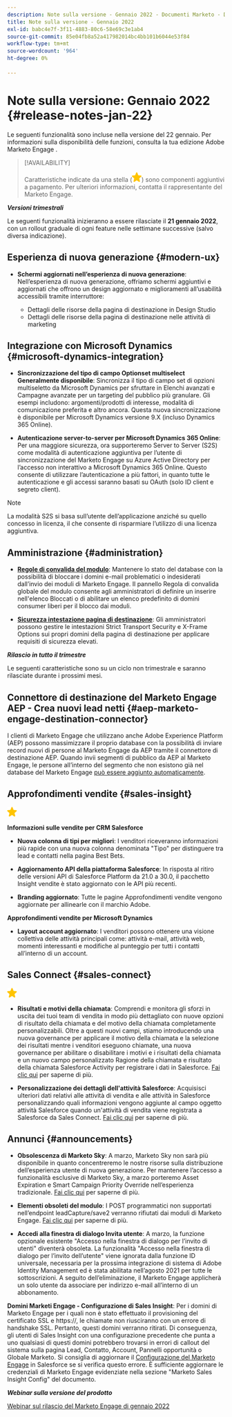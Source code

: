 ```yaml
---
description: Note sulla versione - Gennaio 2022 - Documenti Marketo - Documentazione del prodotto
title: Note sulla versione - Gennaio 2022
exl-id: babc4e7f-3f11-4883-80c6-58e69c3e1ab4
source-git-commit: 85e04fb8a52a417982014bc4bb101b6044e53f84
workflow-type: tm+mt
source-wordcount: '964'
ht-degree: 0%

---
```


# Note sulla versione: Gennaio 2022 {#release-notes-jan-22}

Le seguenti funzionalità sono incluse nella versione del 22 gennaio. Per informazioni sulla disponibilità delle funzioni, consulta la tua edizione Adobe Marketo Engage .

>[!AVAILABILITY]
>
>Caratteristiche indicate da una stella (![stella](assets/yellow-star.png)) sono componenti aggiuntivi a pagamento. Per ulteriori informazioni, contatta il rappresentante del Marketo Engage.

**_Versioni trimestrali_**

Le seguenti funzionalità inizieranno a essere rilasciate il **21 gennaio 2022**, con un rollout graduale di ogni feature nelle settimane successive (salvo diversa indicazione).

## Esperienza di nuova generazione {#modern-ux}

* **Schermi aggiornati nell’esperienza di nuova generazione**: Nell’esperienza di nuova generazione, offriamo schermi aggiuntivi e aggiornati che offrono un design aggiornato e miglioramenti all’usabilità accessibili tramite interruttore:

   * Dettagli delle risorse della pagina di destinazione in Design Studio
   * Dettagli delle risorse della pagina di destinazione nelle attività di marketing

## Integrazione con Microsoft Dynamics {#microsoft-dynamics-integration}

* **Sincronizzazione del tipo di campo Optionset multiselect Generalmente disponibile**: Sincronizza il tipo di campo set di opzioni multiseletto da Microsoft Dynamics per sfruttare in Elenchi avanzati e Campagne avanzate per un targeting del pubblico più granulare. Gli esempi includono: argomenti/prodotti di interesse, modalità di comunicazione preferita e altro ancora. Questa nuova sincronizzazione è disponibile per Microsoft Dynamics versione 9.X (incluso Dynamics 365 Online).

* **Autenticazione server-to-server per Microsoft Dynamics 365 Online**: Per una maggiore sicurezza, ora supporteremo Server to Server (S2S) come modalità di autenticazione aggiuntiva per l’utente di sincronizzazione del Marketo Engage su Azure Active Directory per l’accesso non interattivo a Microsoft Dynamics 365 Online. Questo consente di utilizzare l’autenticazione a più fattori, in quanto tutte le autenticazione e gli accessi saranno basati su OAuth (solo ID client e segreto client).

>[!NOTE]
>
>La modalità S2S si basa sull’utente dell’applicazione anziché su quello concesso in licenza, il che consente di risparmiare l’utilizzo di una licenza aggiuntiva.

## Amministrazione {#administration}

* **[Regole di convalida del modulo](/help/marketo/product-docs/administration/settings/global-form-validation-rules.md)**: Mantenere lo stato del database con la possibilità di bloccare i domini e-mail problematici o indesiderati dall’invio dei moduli di Marketo Engage. Il pannello Regola di convalida globale del modulo consente agli amministratori di definire un inserire nell&#39;elenco Bloccati o di abilitare un elenco predefinito di domini consumer liberi per il blocco dai moduli.

* **[Sicurezza intestazione pagina di destinazione](/help/marketo/product-docs/administration/settings/landing-page-headers.md)**: Gli amministratori possono gestire le intestazioni Strict Transport Security e X-Frame Options sui propri domini della pagina di destinazione per applicare requisiti di sicurezza elevati.

**_Rilascio in tutto il trimestre_**

Le seguenti caratteristiche sono su un ciclo non trimestrale e saranno rilasciate durante i prossimi mesi.

## Connettore di destinazione del Marketo Engage AEP - Crea nuovi lead netti {#aep-marketo-engage-destination-connector}

I clienti di Marketo Engage che utilizzano anche Adobe Experience Platform (AEP) possono massimizzare il proprio database con la possibilità di inviare record nuovi di persone al Marketo Engage da AEP tramite il connettore di destinazione AEP. Quando invii segmenti di pubblico da AEP al Marketo Engage, le persone all’interno del segmento che non esistono già nel database del Marketo Engage [può essere aggiunto automaticamente](/help/marketo/product-docs/core-marketo-concepts/smart-lists-and-static-lists/static-lists/push-an-adobe-experience-platform-segment-to-a-marketo-static-list.md).

## Approfondimenti vendite {#sales-insight}

![(stella)](assets/yellow-star.png)

**Informazioni sulle vendite per CRM Salesforce**

* **Nuova colonna di tipi per migliori**: I venditori riceveranno informazioni più rapide con una nuova colonna denominata &quot;Tipo&quot; per distinguere tra lead e contatti nella pagina Best Bets.

* **Aggiornamento API della piattaforma Salesforce**: In risposta al ritiro delle versioni API di Salesforce Platform da 21.0 a 30.0, il pacchetto Insight vendite è stato aggiornato con le API più recenti.

* **Branding aggiornato**: Tutte le pagine Approfondimenti vendite vengono aggiornate per allinearle con il marchio Adobe.

**Approfondimenti vendite per Microsoft Dynamics**

* **Layout account aggiornato**: I venditori possono ottenere una visione collettiva delle attività principali come: attività e-mail, attività web, momenti interessanti e modifiche al punteggio per tutti i contatti all’interno di un account.

## Sales Connect {#sales-connect}

![(stella)](assets/yellow-star.png)

* **Risultati e motivi della chiamata**: Comprendi e monitora gli sforzi in uscita dei tuoi team di vendita in modo più dettagliato con nuove opzioni di risultato della chiamata e del motivo della chiamata completamente personalizzabili. Oltre a questi nuovi campi, stiamo introducendo una nuova governance per applicare il motivo della chiamata e la selezione dei risultati mentre i venditori eseguono chiamate, una nuova governance per abilitare o disabilitare i motivi e i risultati della chiamata e un nuovo campo personalizzato Ragione della chiamata e risultato della chiamata Salesforce Activity per registrare i dati in Salesforce. [Fai clic qui](https://nation.marketo.com/t5/product-blogs/sales-connect-enhancements-to-call-outcomes-q1-22-release/ba-p/319812) per saperne di più.

* **Personalizzazione dei dettagli dell&#39;attività Salesforce**: Acquisisci ulteriori dati relativi alle attività di vendita e alle attività in Salesforce personalizzando quali informazioni vengono aggiunte al campo oggetto attività Salesforce quando un&#39;attività di vendita viene registrata a Salesforce da Sales Connect. [Fai clic qui](https://nation.marketo.com/t5/product-blogs/sales-connect-enahncements-to-activity-logging-to-salesforce-q1/ba-p/319819) per saperne di più.

## Annunci {#announcements}

* **Obsolescenza di Marketo Sky**: A marzo, Marketo Sky non sarà più disponibile in quanto concentreremo le nostre risorse sulla distribuzione dell’esperienza utente di nuova generazione. Per mantenere l’accesso a funzionalità esclusive di Marketo Sky, a marzo porteremo Asset Expiration e Smart Campaign Priority Override nell’esperienza tradizionale. [Fai clic qui](https://nation.marketo.com/t5/the-modern-ux/marketo-sky-deprecation-notice/ba-p/320115#M33) per saperne di più.

* **Elementi obsoleti del modulo**: I POST programmatici non supportati nell’endpoint leadCapture/save2 verranno rifiutati dai moduli di Marketo Engage. [Fai clic qui](https://nation.marketo.com/t5/product-documents/updated-october-2021-upcoming-changes-to-the-marketo-engage-form/ta-p/306631) per saperne di più.

* **Accedi alla finestra di dialogo Invita utente**: A marzo, la funzione opzionale esistente &quot;Accesso nella finestra di dialogo per l’invito di utenti&quot; diventerà obsoleta. La funzionalità &quot;Accesso nella finestra di dialogo per l’invito dell’utente&quot; viene ignorata dalla funzione ID universale, necessaria per la prossima integrazione di sistema di Adobe Identity Management ed è stata abilitata nell’agosto 2021 per tutte le sottoscrizioni. A seguito dell’eliminazione, il Marketo Engage applicherà un solo utente da associare per indirizzo e-mail all’interno di un abbonamento.

**Domini Marketi Engage - Configurazione di Sales Insight**: Per i domini di Marketo Engage per i quali non è stato effettuato il provisioning del certificato SSL e https://, le chiamate non riusciranno con un errore di handshake SSL. Pertanto, questi domini verranno ritirati. Di conseguenza, gli utenti di Sales Insight con una configurazione precedente che punta a uno qualsiasi di questi domini potrebbero trovarsi in errori di callout del sistema sulla pagina Lead, Contatto, Account, Pannelli opportunità o Globale Marketo. Si consiglia di aggiornare il [Configurazione del Marketo Engage](/help/marketo/product-docs/marketo-sales-insight/msi-for-salesforce/configuration/configure-marketo-sales-insight-in-salesforce-enterprise-unlimited.md) in Salesforce se si verifica questo errore. È sufficiente aggiornare le credenziali di Marketo Engage evidenziate nella sezione &quot;Marketo Sales Insight Config&quot; del documento.

**_Webinar sulla versione del prodotto_**

[Webinar sul rilascio del Marketo Engage di gennaio 2022](https://engage.marketo.com/2022_January_Release_Webinar_DemandPage.html)
